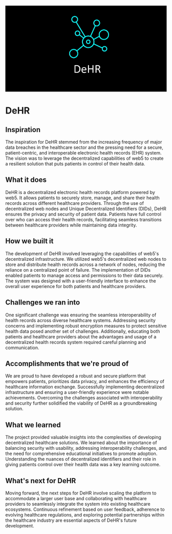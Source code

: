 ![Alt text](https://raw.githubusercontent.com/cenentury0941/Pictures/main/cover.png)

# DeHR

## Inspiration
The inspiration for DeHR stemmed from the increasing frequency of major data breaches in the healthcare sector and the pressing need for a secure, patient-centric, and interoperable electronic health records (EHR) system. The vision was to leverage the decentralized capabilities of web5 to create a resilient solution that puts patients in control of their health data.

## What it does
DeHR is a decentralized electronic health records platform powered by web5. It allows patients to securely store, manage, and share their health records across different healthcare providers. Through the use of decentralized web nodes and Unique Decentralized Identifiers (DIDs), DeHR ensures the privacy and security of patient data. Patients have full control over who can access their health records, facilitating seamless transitions between healthcare providers while maintaining data integrity.

## How we built it
The development of DeHR involved leveraging the capabilities of web5's decentralized infrastructure. We utilized web5's decentralized web nodes to store and distribute health records across a network of nodes, reducing the reliance on a centralized point of failure. The implementation of DIDs enabled patients to manage access and permissions to their data securely. The system was designed with a user-friendly interface to enhance the overall user experience for both patients and healthcare providers.

## Challenges we ran into
One significant challenge was ensuring the seamless interoperability of health records across diverse healthcare systems. Addressing security concerns and implementing robust encryption measures to protect sensitive health data posed another set of challenges. Additionally, educating both patients and healthcare providers about the advantages and usage of a decentralized health records system required careful planning and communication.

## Accomplishments that we're proud of
We are proud to have developed a robust and secure platform that empowers patients, prioritizes data privacy, and enhances the efficiency of healthcare information exchange. Successfully implementing decentralized infrastructure and ensuring a user-friendly experience were notable achievements. Overcoming the challenges associated with interoperability and security further solidified the viability of DeHR as a groundbreaking solution.

## What we learned
The project provided valuable insights into the complexities of developing decentralized healthcare solutions. We learned about the importance of balancing security with usability, addressing interoperability challenges, and the need for comprehensive educational initiatives to promote adoption. Understanding the nuances of decentralized identifiers and their role in giving patients control over their health data was a key learning outcome.

## What's next for DeHR
Moving forward, the next steps for DeHR involve scaling the platform to accommodate a larger user base and collaborating with healthcare providers to seamlessly integrate the system into existing healthcare ecosystems. Continuous refinement based on user feedback, adherence to evolving healthcare regulations, and exploring potential partnerships within the healthcare industry are essential aspects of DeHR's future development.
